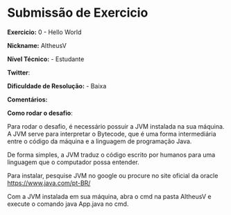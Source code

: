 # Submissão de Exercicio

**Exercicio:** 0 - Hello World

**Nickname:** AltheusV

**Nível Técnico:** - Estudante

**Twitter**:

**Dificuldade de Resolução:** - Baixa

**Comentários:**

**Como rodar o desafio**: 

Para rodar o desafio, é necessário possuir a JVM instalada na sua máquina. A JVM serve para
interpretar o Bytecode, que é uma forma intermediária entre o código da máquina e a linguagem de programação Java.

De forma simples, a JVM traduz o código escrito por humanos para uma linguagem que o computador possa entender.

Para instalar, pesquise JVM no google ou procure no site oficial da oracle https://www.java.com/pt-BR/ 

Com a JVM instalada em sua máquina, abra o cmd na pasta AltheusV e execute o comando java App.java no cmd.
